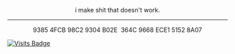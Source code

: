 <p align="center">
i make shit that doesn't work.
</p>

***

<p align="center">
9385 4FCB 98C2 9304 B02E  364C 9668 ECE1 5152 8A07
</p>

[![Visits Badge](https://badges.pufler.dev/visits/higby/higby)](https://badges.pufler.dev)


